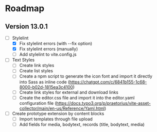 # Roadmap

## Version 13.0.1
- [ ] Stylelint
  - [x] Fix stylelint errors (with --fix option)
  - [x] Fix stylelint errors (manually)
  - [ ] Add stylelint to vite.config.js
- [ ] Text Styles
  - [ ] Create link styles
  - [ ] Create list styles
  - [ ] Create a npm script to generate the icon font and import it directly into Sass as inline code (https://chatgpt.com/c/6841b155-1c68-8000-b02d-1815ea3c4100)
  - [ ] Create link styles for external and download links
  - [ ] Create the editor.css file and import it into the editor.yaml configuration file (https://docs.typo3.org/p/praetorius/vite-asset-collector/main/en-us/Reference/Yaml.html)
- [ ] Create prototype extension by content blocks
  - [ ] Import templates through file upload
  - [ ] Add fields for media, bodytext, records (title, bodytext, media)